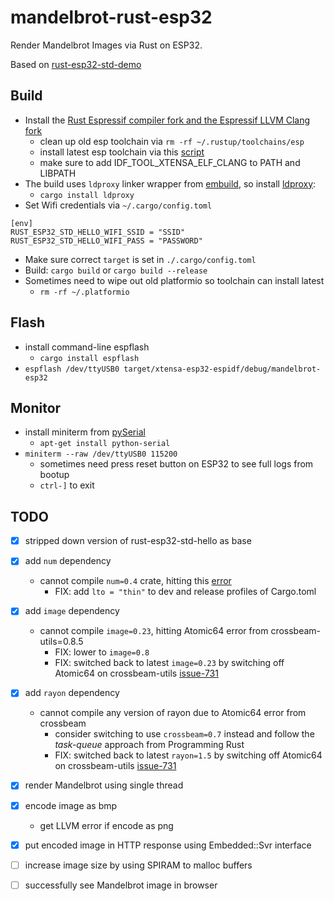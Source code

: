 # mandelbrot-rust-esp32

Render Mandelbrot Images via Rust on ESP32.

Based on [rust-esp32-std-demo](https://github.com/ivmarkov/rust-esp32-std-demo)

## Build

- Install the [Rust Espressif compiler fork and the Espressif LLVM Clang fork](https://github.com/esp-rs/rust) 
  - clean up old esp toolchain via `rm -rf ~/.rustup/toolchains/esp`
  - install latest esp toolchain via this [script](https://github.com/esp-rs/rust-build/blob/main/install-rust-toolchain.sh)
  - make sure to add IDF_TOOL_XTENSA_ELF_CLANG to PATH and LIBPATH
- The build uses `ldproxy` linker wrapper from [embuild](https://crates.io/crates/embuild), so install [ldproxy](https://crates.io/crates/embuild/ldproxy):
  - `cargo install ldproxy`
- Set Wifi credentials via `~/.cargo/config.toml`

```
[env]
RUST_ESP32_STD_HELLO_WIFI_SSID = "SSID"
RUST_ESP32_STD_HELLO_WIFI_PASS = "PASSWORD"
```
- Make sure correct `target` is set in `./.cargo/config.toml`
- Build: `cargo build` or `cargo build --release`
- Sometimes need to wipe out old platformio so toolchain can install latest
  - `rm -rf ~/.platformio`

## Flash

- install command-line espflash
  - `cargo install espflash`
- `espflash /dev/ttyUSB0 target/xtensa-esp32-espidf/debug/mandelbrot-esp32`

## Monitor
- install miniterm from [pySerial](https://pyserial.readthedocs.io/en/latest/pyserial.html)
  - `apt-get install python-serial`
- `miniterm --raw /dev/ttyUSB0 115200`
  - sometimes need press reset button on ESP32 to see full logs from bootup
  - `ctrl-]` to exit

## TODO 

- [X] stripped down version of rust-esp32-std-hello as base
- [X] add `num` dependency
  - cannot compile `num=0.4` crate, hitting this [error](https://github.com/espressif/llvm-project/issues/13)
    - FIX: add `lto = "thin"` to dev and release profiles of Cargo.toml 
- [X] add `image` dependency
  - cannot compile `image=0.23`, hitting Atomic64 error from crossbeam-utils=0.8.5
    - FIX: lower to `image=0.8`
    - FIX: switched back to latest `image=0.23` by switching off Atomic64 on crossbeam-utils [issue-731](https://github.com/crossbeam-rs/crossbeam/issues/731)
- [X] add `rayon` dependency 
  - cannot compile any version of rayon due to Atomic64 error from crossbeam
    - consider switching to use `crossbeam=0.7` instead and follow the _task-queue_ approach from Programming Rust 
    - FIX: switched back to latest `rayon=1.5` by switching off Atomic64 on crossbeam-utils [issue-731](https://github.com/crossbeam-rs/crossbeam/issues/731)
- [X] render Mandelbrot using single thread
- [X] encode image as bmp
  - get LLVM error if encode as png
- [X] put encoded image in HTTP response using Embedded::Svr interface
- [ ] increase image size by using SPIRAM to malloc buffers
- [ ] successfully see Mandelbrot image in browser

